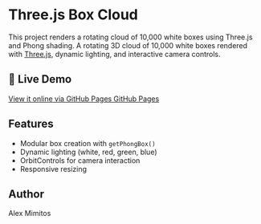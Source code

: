 # Three.js Box Cloud

This project renders a rotating cloud of 10,000 white boxes using Three.js and Phong shading.
A rotating 3D cloud of 10,000 white boxes rendered with [Three.js](https://threejs.org), dynamic lighting, and interactive camera controls.


## 🚀 Live Demo

[View it online via GitHub Pages GitHub Pages](https://alexandermimitos.github.io/three-box-cloud/)

## Features
- Modular box creation with `getPhongBox()`
- Dynamic lighting (white, red, green, blue)
- OrbitControls for camera interaction
- Responsive resizing



## Author
Alex Mimitos
